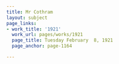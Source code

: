 ```yaml
---
title: Mr Cothram
layout: subject
page_links:
- work_title: '1921'
  work_url: pages/works/1921
  page_title: Tuesday February  8, 1921
  page_anchor: page-1164

---
```

